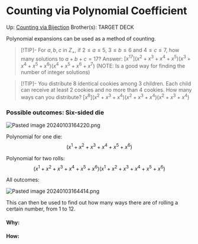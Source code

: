 # Counting via Polynomial Coefficient

Up: [Counting via Bijection](counting_via_bijection)
Brother(s):
TARGET DECK

Polynomial expansions can be used as a method of counting.

> [!TIP]- For $a, b, c$ in $Z_+$, if $2 ≤ a ≤ 5,\ 3 ≤ b ≤ 6$ and $4 ≤ c ≤ 7$, how many solutions to $a + b + c = 17$?
> Answer: $[x^{17}](x^2 + x^3 + x^4 + x^5 )(x^3 + x^4 + x^5 + x^6 )(x^4 + x^5 + x^6 + x^7 )$
> (NOTE: Is a good way for finding the number of integer solutions)

> [!TIP]- You distribute 8 identical cookies among 3 children. Each child can receive at least 2 cookies and no more than 4 cookies. How many ways can you distribute?
> $[x^{8}](x^2 + x^3 + x^4)(x^2 + x^3 + x^4)(x^2 + x^3 + x^4)$

### Possible outcomes: Six-sided die

![Pasted image 20240103164220.png](pasted_image_20240103164220.png)

Polynomial for one die: 
$$ (x^1 + x^2 + x^3 + x^4 + x^5 + x^6) $$

Polynomial for two rolls:
$$  (x^1 + x^2 + x^3 + x^4 + x^5 + x^6)(x^1 + x^2 + x^3 + x^4 + x^5 + x^6) $$

All outcomes:

![Pasted image 20240103164414.png](pasted_image_20240103164414.png)

This can then be used to find out how many ways there are of rolling a certain number, from 1 to 12.
























#### Why:
#### How:









